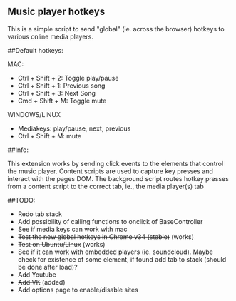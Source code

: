 ## Music player hotkeys
This is a simple script to send "global" (ie. across the browser) hotkeys to various online media players.<br>

##Default hotkeys:

MAC:
* Ctrl + Shift + 2: Toggle play/pause
* Ctrl + Shift + 1: Previous song
* Ctrl + Shift + 3: Next Song
* Cmd + Shift + M: Toggle mute

WINDOWS/LINUX
* Mediakeys: play/pause, next, previous
* Ctrl + Shift + M: mute

##Info:

This extension works by sending click events to the elements that control the music player. Content scripts are used to capture key presses and interact with the pages DOM. The background script routes hotkey presses from a content script to the correct tab, ie., the media player(s) tab

##TODO:

* Redo tab stack
* Add possibility of calling functions to onclick of BaseController
* See if media keys can work with mac
* ~~Test the new global hotkeys in Chrome v34 (stable)~~ (works)
* ~~Test on Ubuntu/Linux~~ (works)
* See if it can work with embedded players (ie. soundcloud). Maybe check for existence of some element, if found add tab to stack (should be done after load)?
* Add Youtube
* ~~Add VK~~ (added)
* Add options page to enable/disable sites
